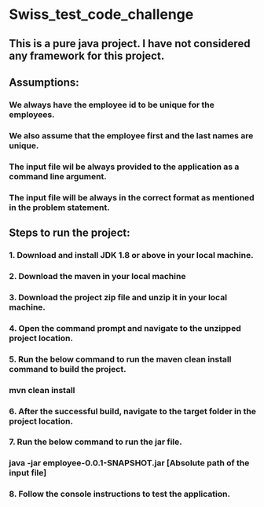 # Swiss_test_code_challenge

## This is a pure java project. I have not considered any framework for this project.

## Assumptions:

### We always have the employee id to be unique for the employees.

### We also assume that the employee first and the last names are unique.

### The input file wil be always provided to the application as a command line argument.

### The input file will be always in the correct format as mentioned in the problem statement.

## Steps to run the project:

### 1. Download and install JDK 1.8 or above in your local machine.

### 2. Download the maven in your local machine

### 3. Download the project zip file and unzip it in your local machine.

### 4. Open the command prompt and navigate to the unzipped project location.

### 5. Run the below command to run the maven clean install command to build the project.

### mvn clean install

### 6. After the successful build, navigate to the target folder in the project location.

### 7. Run the below command to run the jar file.

### java -jar employee-0.0.1-SNAPSHOT.jar [Absolute path of the input file]

### 8. Follow the console instructions to test the application.
